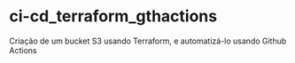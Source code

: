 # ci-cd_terraform_gthactions
Criação de um bucket S3 usando Terraform, e automatizá-lo usando Github Actions
